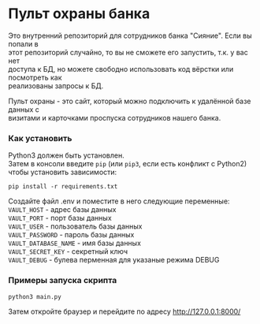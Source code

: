 # Пульт охраны банка

Это внутренний репозиторий для сотрудников банка "Сияние". Если вы попали в  
этот репозиторий случайно, то вы не сможете его запустить, т.к. у вас нет  
доступа к БД, но можете свободно использовать код вёрстки или посмотреть как  
реализованы запросы к БД.  

Пульт охраны - это сайт, который можно подключить к удалённой базе данных с  
визитами и карточками проспуска сотрудников нашего банка.

### Как установить

Python3 должен быть установлен.  
Затем в консоли введите `pip` (или `pip3`, если есть конфликт с Python2) чтобы установить зависимости:
```
pip install -r requirements.txt
```

Создайте файл .env и поместите в него следующие переменные:  
`VAULT_HOST` - адрес базы данных  
`VAULT_PORT` - порт базы данных  
`VAULT_USER` - пользователь базы данных  
`VAULT_PASSWORD` - пароль базы данных  
`VAULT_DATABASE_NAME` - имя базы данных  
`VAULT_SECRET_KEY` - секретный ключ  
`VAULT_DEBUG` - булева перменная для указаные режима DEBUG  


### Примеры запуска скрипта

    python3 main.py

Затем откройте браузер и перейдите по адресу http://127.0.0.1:8000/
